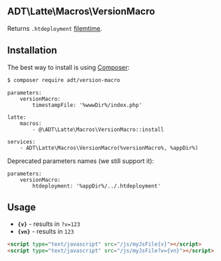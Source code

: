 ## ADT\Latte\Macros\VersionMacro

Returns `.htdeployment` [filemtime](http://php.net/manual/en/function.filemtime.php).

## Installation

The best way to install is using [Composer](http://getcomposer.org/):

```sh
$ composer require adt/version-macro
```

```
parameters:
	versionMacro:
		timestampFile: '%wwwDir%/index.php'

latte:
	macros:
		- @\ADT\Latte\Macros\VersionMacro::install

services:
	- ADT\Latte\Macros\VersionMacro(%versionMacro%, %appDir%)
```

Deprecated parameters names (we still support it):
```
parameters:
	versionMacro:
		htdeployment: '%appDir%/../.htdeployment'
```

## Usage

- **`{v}`** - results in `?v=123`
- **`{vn}`** - results in `123`

```html
<script type="text/javascript" src="/js/myJsFile{v}"></script>
<script type="text/javascript" src="/js/myJsFile?v={vn}"></script>
```